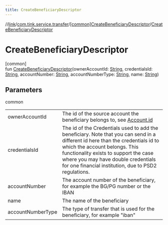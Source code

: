 ```yaml
---
title: CreateBeneficiaryDescriptor
---
```

//[link](../../../index.html)/[com.tink.service.transfer](../index.html)/[[common]CreateBeneficiaryDescriptor](index.html)/[CreateBeneficiaryDescriptor](-create-beneficiary-descriptor.html)



# CreateBeneficiaryDescriptor



[common]\
fun [CreateBeneficiaryDescriptor](-create-beneficiary-descriptor.html)(ownerAccountId: [String](https://kotlinlang.org/api/latest/jvm/stdlib/kotlin/-string/index.html), credentialsId: [String](https://kotlinlang.org/api/latest/jvm/stdlib/kotlin/-string/index.html), accountNumber: [String](https://kotlinlang.org/api/latest/jvm/stdlib/kotlin/-string/index.html), accountNumberType: [String](https://kotlinlang.org/api/latest/jvm/stdlib/kotlin/-string/index.html), name: [String](https://kotlinlang.org/api/latest/jvm/stdlib/kotlin/-string/index.html))



## Parameters


common

| | |
|---|---|
| ownerAccountId | The id of the source account the beneficiary belongs to, see [Account.id](../../com.tink.model.account/[common]-account/id.html) |
| credentialsId | The id of the Credentials used to add the beneficiary. Note that you can send in a different id here than the credentials id to which the account belongs. This functionality exists to support the case where you may have double credentials for one financial institution, due to PSD2 regulations. |
| accountNumber | The account number of the beneficiary, for example the BG/PG number or the IBAN |
| name | The name of the beneficiary |
| accountNumberType | The type of transfer that is used for the beneficiary, for example &quot;iban&quot; |




